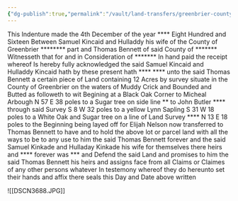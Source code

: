 ```yaml
---
{"dg-publish":true,"permalink":"/vault/land-transfers/greenbrier-county-db-7-pg-95-dated-4-dec-1816-samuel-and-huldy-to-thomas-bennett/","tags":["Samuel-Kincaid","Muddy-Creek","huldy-osborn","greenbrier"]}
---
```


This Indenture made the 4th December of the year \*\*\*\* Eight Hundred and Sixteen Between Samuel Kincaid and Hulladdy his wife of the County of Greenbrier \*\*\*\*\*\*\*\* part and Thomas Bennett of said County of \*\*\*\*\*\*\* Witnesseth that for and in Consideration of \*\*\*\*\*\*\* In hand paid the receipt whereof Is hereby fully acknowledged the said Samuel Kincaid and Hulladdy Kincaid hath by these present hath \*\*\*\* \*\*\*\* unto the said Thomas Bennett a certain piece of Land containing 12 Acres by survey situate in the County of Greenbrier on the waters of Muddy Crick and Bounded and Butted as followeth to wit Begining at a Black Oak Corner to Micheal Arbough N 57 E 38 poles to a Sugar tree on side line \*\* to John Butler \*\*\*\* through said Survey S 8 W 32 poles to a yellow Lynn Sapling S 31 W 18 poles to a White Oak and Sugar tree on a line of Land Survey \*\*\*\* N 13 E 18 poles to the Beginning being layed off for Elijah Nelson now transferred to Thomas Bennett to have and to hold the above lot or parcel land with all the ways to be to any use to him the said Thomas Bennett forever and the said Samuel Kinkade and Hulladay Kinkade his wife for themselves there heirs and \*\*\*\* forever was \*\*\* and Defend the said Land and promises to him the said Thomas Bennett his heirs and assigns face from all Claims or Claimes of any other persons whatever In testemony whereof they do hereunto set their hands and affix there seals this Day and Date above written

![[DSCN3688.JPG]]
